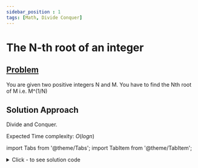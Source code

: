 ```yaml
---
sidebar_position : 1
tags: [Math, Divide Conquer]
---
```


# The N-th root of an integer

## [Problem](https://www.codingninjas.com/codestudio/problems/1062679?topList=striver-sde-sheet-problems&utm_source=striver&utm_medium=website)

You are given two positive integers N and M. You have to find the Nth root of M i.e. M^(1/N)

## Solution Approach
Divide and Conquer.

Expected Time complexity: $O(logn)$

import Tabs from '@theme/Tabs';
import TabItem from '@theme/TabItem';

<details><summary>Click - to see solution code</summary>

<Tabs>
<TabItem value="cpp" label="C++">

```cpp
#include <bits/stdc++.h>
double findNthRootOfM(int n, long long m) {
    return pow(m, (1.0 / n));
}
```
</TabItem>
</Tabs>

</details>

